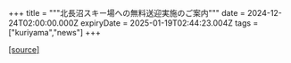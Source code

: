+++
title = """北長沼スキー場への無料送迎実施のご案内"""
date = 2024-12-24T02:00:00.000Z
expiryDate = 2025-01-19T02:44:23.004Z
tags = ["kuriyama","news"]
+++


[[source]](https://www.town.kuriyama.hokkaido.jp/soshiki/55/29519.html)
